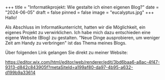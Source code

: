 +++
title = "Informatikprojekt: Wie gestalte ich einen eigenen Blog?"
date = "2024-06-05"
draft = false
pinned = false
image = "eucalyptus.jpg"
+++
Hallo!

Als Abschluss im Informatikunterricht, hatten wir die Möglichkeit, ein eigenes Projekt zu verwirklichen. Ich habe mich dazu entschieden eine eigene Website (Blog) zu gestalten. "Neue Dinge ausprobieren, um weniger Zeit am Handy zu verbringen" ist das Thema meines Blogs. 

Über folgenden Link gelangen Sie direkt zu meiner Website:

https://editor.wix.com/html/editor/web/renderer/edit/3bd6baa6-a8ac-4f47-9313-d842c843905f?metaSiteId=a199af80-da97-4b95-a632-d199b9a33614